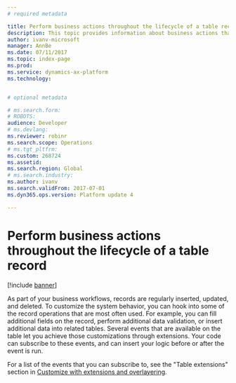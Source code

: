 ```yaml
---
# required metadata

title: Perform business actions throughout the lifecycle of a table record
description: This topic provides information about business actions that you can perform throughout the lifecycle of a table record.
author: ivanv-microsoft
manager: AnnBe
ms.date: 07/11/2017
ms.topic: index-page
ms.prod: 
ms.service: dynamics-ax-platform
ms.technology: 


# optional metadata

# ms.search.form: 
# ROBOTS: 
audience: Developer
# ms.devlang: 
ms.reviewer: robinr
ms.search.scope: Operations
# ms.tgt_pltfrm: 
ms.custom: 268724
ms.assetid: 
ms.search.region: Global
# ms.search.industry: 
ms.author: ivanv
ms.search.validFrom: 2017-07-01
ms.dyn365.ops.version: Platform update 4

---
```


# Perform business actions throughout the lifecycle of a table record

[!include [banner](../includes/banner.md)]

As part of your business workflows, records are regularly inserted, updated, and deleted. To customize the system behavior, you can hook into some of the record operations that are most often used. For example, you can fill additional fields on the record, perform additional data validation, or insert additional data into related tables. Several events that are available on the table let you achieve those customizations through extensions. Your code can subscribe to these events, and can insert your logic before or after the event is run.

For a list of the events that you can subscribe to, see the "Table extensions" section in [Customize with extensions and overlayering](customization-overlayering-extensions.md#table-extensions).
